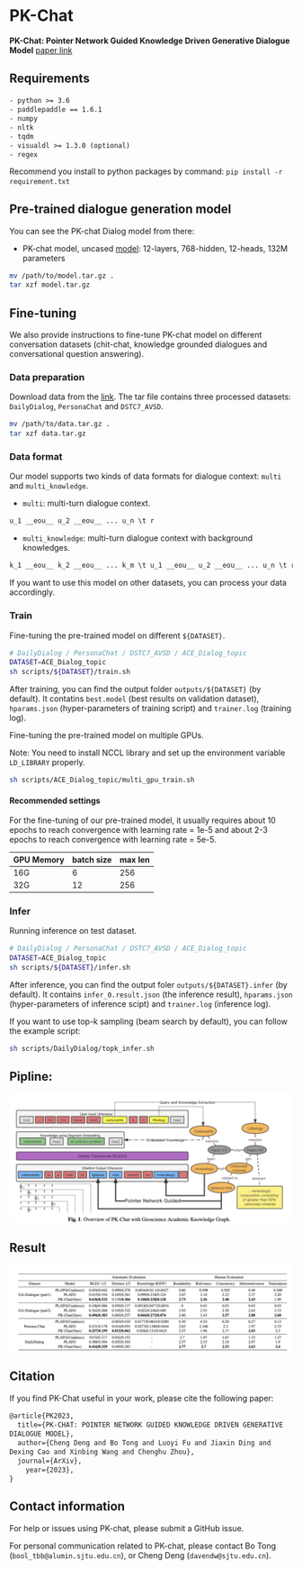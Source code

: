 # PK-Chat
**PK-Chat: Pointer Network Guided Knowledge Driven Generative Dialogue Model**
[paper link](https://www.aclweb.org/anthology/2020.acl-main.9.pdf)


## Requirements
```
- python >= 3.6
- paddlepaddle == 1.6.1
- numpy
- nltk
- tqdm
- visualdl >= 1.3.0 (optional)
- regex
```
Recommend you install to python packages by command: `pip install -r requirement.txt`

## Pre-trained dialogue generation model
You can see the PK-chat Dialog model from there:
* PK-chat model, uncased [model](https://baidu-nlp.bj.bcebos.com/PLATO/model.tar.gz): 12-layers, 768-hidden, 12-heads, 132M parameters

```bash
mv /path/to/model.tar.gz .
tar xzf model.tar.gz
```

## Fine-tuning
We also provide instructions to fine-tune PK-chat model on different conversation datasets (chit-chat, knowledge grounded dialogues and conversational question answering).

### Data preparation
Download data from the [link](https://baidu-nlp.bj.bcebos.com/PLATO/data.tar.gz).
The tar file contains three processed datasets: `DailyDialog`, `PersonaChat` and `DSTC7_AVSD`.
```bash
mv /path/to/data.tar.gz .
tar xzf data.tar.gz
```

### Data format
Our model supports two kinds of data formats for dialogue context: `multi` and `multi_knowledge`.
* `multi`: multi-turn dialogue context.
```txt
u_1 __eou__ u_2 __eou__ ... u_n \t r
```
* `multi_knowledge`: multi-turn dialogue context with background knowledges.
```txt
k_1 __eou__ k_2 __eou__ ... k_m \t u_1 __eou__ u_2 __eou__ ... u_n \t r
```

If you want to use this model on other datasets, you can process your data accordingly.

### Train
Fine-tuning the pre-trained model on different `${DATASET}`.
```bash
# DailyDialog / PersonaChat / DSTC7_AVSD / ACE_Dialog_topic
DATASET=ACE_Dialog_topic
sh scripts/${DATASET}/train.sh
```
After training, you can find the output folder `outputs/${DATASET}` (by default). It contatins `best.model` (best results on validation dataset), `hparams.json` (hyper-parameters of training script) and `trainer.log` (training log).


Fine-tuning the pre-trained model on multiple GPUs.

Note: You need to install NCCL library and set up the environment variable `LD_LIBRARY` properly.
```bash
sh scripts/ACE_Dialog_topic/multi_gpu_train.sh
```

#### Recommended settings

For the fine-tuning of our pre-trained model, it usually requires about 10 epochs to reach convergence with learning rate = 1e-5 and about 2-3 epochs to reach convergence with learning rate = 5e-5.

GPU Memory | batch size | max len
------|------|------
16G | 6 | 256
32G | 12 | 256

### Infer
Running inference on test dataset.
```bash
# DailyDialog / PersonaChat / DSTC7_AVSD / ACE_Dialog_topic
DATASET=ACE_Dialog_topic
sh scripts/${DATASET}/infer.sh

```
After inference, you can find the output foler `outputs/${DATASET}.infer` (by default). It contains `infer_0.result.json` (the inference result), `hparams.json` (hyper-parameters of inference scipt) and `trainer.log` (inference log).

If you want to use top-k sampling (beam search by default), you can follow the example script:
```bash
sh scripts/DailyDialog/topk_infer.sh
```

## Pipline:
![./png/model.jpg](./png/model.jpg)

## Result
![./png/result.jpg](./png/result.jpg)

## Citation
If you find PK-Chat useful in your work, please cite the following paper:
```
@article{PK2023,
  title={PK-CHAT: POINTER NETWORK GUIDED KNOWLEDGE DRIVEN GENERATIVE DIALOGUE MODEL},
  author={Cheng Deng and Bo Tong and Luoyi Fu and Jiaxin Ding and Dexing Cao and Xinbing Wang and Chenghu Zhou},
  journal={ArXiv},
    year={2023},
}
```
 

## Contact information
For help or issues using PK-chat, please submit a GitHub issue.

For personal communication related to PK-chat, please contact Bo Tong (`bool_tbb@alumin.sjtu.edu.cn`), or Cheng Deng (`davendw@sjtu.edu.cn`).
